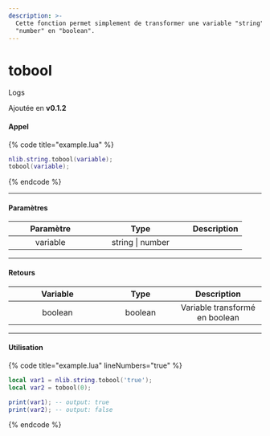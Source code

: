 ```yaml
---
description: >-
  Cette fonction permet simplement de transformer une variable "string" ou
  "number" en "boolean".
---
```


# tobool

Logs

Ajoutée en **v0.1.2**

#### Appel

{% code title="example.lua" %}
```lua
nlib.string.tobool(variable);
tobool(variable);
```
{% endcode %}

***

#### Paramètres

<table><thead><tr><th width="151" align="center">Paramètre</th><th width="176" align="center">Type</th><th align="center">Description</th></tr></thead><tbody><tr><td align="center">variable</td><td align="center">string | number</td><td align="center"></td></tr></tbody></table>

***

#### Retours

<table><thead><tr><th width="179" align="center">Variable</th><th width="120" align="center">Type</th><th align="center">Description</th></tr></thead><tbody><tr><td align="center">boolean</td><td align="center">boolean</td><td align="center">Variable transformé en boolean</td></tr></tbody></table>

***

#### Utilisation

{% code title="example.lua" lineNumbers="true" %}
```lua
local var1 = nlib.string.tobool('true');
local var2 = tobool(0);

print(var1); -- output: true
print(var2); -- output: false
```
{% endcode %}
